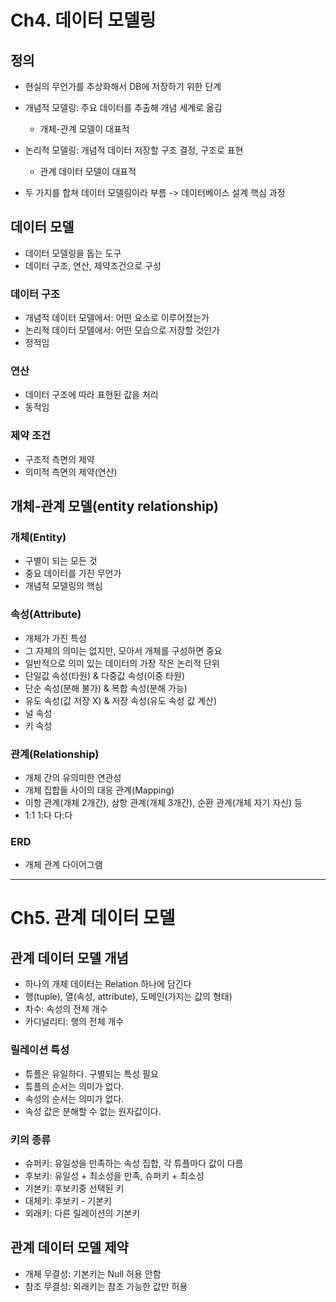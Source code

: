 # Ch4. 데이터 모델링

## 정의

* 현실의 무언가를 추상화해서 DB에 저장하기 위한 단계

* 개념적 모델링: 주요 데이터를 추출해 개념 세계로 옮김
    * 개체-관계 모델이 대표적
* 논리적 모델링: 개념적 데이터 저장할 구조 결정, 구조로 표현
    * 관계 데이터 모델이 대표적

* 두 가지를 합쳐 데이터 모델링이라 부름 -> 데이터베이스 설계 핵심 과정

## 데이터 모델

* 데이터 모델링을 돕는 도구
* 데이터 구조, 연산, 제약조건으로 구성

### 데이터 구조

* 개념적 데이터 모델에서: 어떤 요소로 이루어졌는가
* 논리적 데이터 모델에서: 어떤 모습으로 저장할 것인가
* 정적임

### 연산

* 데이터 구조에 따라 표현된 값을 처리
* 동적임

### 제약 조건

* 구조적 측면의 제약
* 의미적 측면의 제약(연산)

## 개체-관계 모델(entity relationship)

### 개체(Entity)

* 구별이 되는 모든 것
* 중요 데이터를 가진 무언가
* 개념적 모델링의 핵심

### 속성(Attribute)

* 개체가 가진 특성
* 그 자체의 의미는 없지만, 모아서 개체를 구성하면 중요
* 일반적으로 의미 있는 데이터의 가장 작은 논리적 단위
* 단일값 속성(타원) & 다중값 속성(이중 타원)
* 단순 속성(분해 불가) & 복합 속성(분해 가능)
* 유도 속성(값 저장 X) & 저장 속성(유도 속성 값 계산)
* 널 속성
* 키 속성

### 관계(Relationship)

* 개체 간의 유의미한 연관성
* 개체 집합들 사이의 대응 관계(Mapping)
* 이항 관계(개체 2개간), 삼항 관계(개체 3개간), 순환 관계(개체 자기 자신) 등
* 1:1 1:다 다:다

### ERD

* 개체 관계 다이어그램

---

# Ch5. 관계 데이터 모델

## 관계 데이터 모델 개념

* 하나의 개체 데이터는 Relation 하나에 담긴다
* 행(tuple), 열(속성, attribute), 도메인(가지는 값의 형태)
* 차수: 속성의 전체 개수
* 카디널리티: 행의 전체 개수

### 릴레이션 특성

* 튜플은 유일하다. 구별되는 특성 필요
* 튜플의 순서는 의미가 없다.
* 속성의 순서는 의미가 없다.
* 속성 값은 분해할 수 없는 원자값이다.

### 키의 종류

* 슈퍼키: 유일성을 만족하는 속성 집합, 각 튜플마다 값이 다름
* 후보키: 유일성  + 최소성을 만족, 슈퍼키 + 최소성
* 기본키: 후보키중 선택된 키
* 대체키: 후보키 - 기본키
* 외래키: 다른 릴레이션의 기본키

## 관계 데이터 모델 제약

* 개체 무결성: 기본키는 Null 허용 안함
* 참조 무결성: 외래키는 참조 가능한 값만 허용
